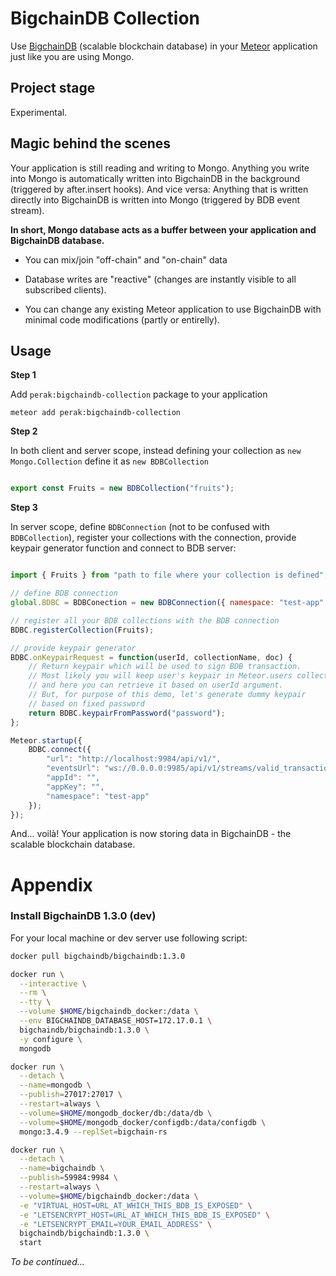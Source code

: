 # BigchainDB Collection

Use [BigchainDB](https://www.bigchaindb.com/) (scalable blockchain database) in your [Meteor](https://www.meteor.com) application just like you are using Mongo.


## Project stage

Experimental.


## Magic behind the scenes

Your application is still reading and writing to Mongo. Anything you write into Mongo is automatically written into BigchainDB in the background (triggered by after.insert hooks). And vice versa: Anything that is written directly into BigchainDB is written into Mongo (triggered by BDB event stream).

**In short, Mongo database acts as a buffer between your application and BigchainDB database.**

- You can mix/join "off-chain" and "on-chain" data

- Database writes are "reactive" (changes are instantly visible to all subscribed clients).

- You can change any existing Meteor application to use BigchainDB with minimal code modifications (partly or entirelly).


## Usage

**Step 1**

Add `perak:bigchaindb-collection` package to your application

```
meteor add perak:bigchaindb-collection
```

**Step 2**

In both client and server scope, instead defining your collection as `new Mongo.Collection` define it as `new BDBCollection`

```javascript

export const Fruits = new BDBCollection("fruits");

```


**Step 3**

In server scope, define `BDBConnection` (not to be confused with `BDBCollection`), register your collections with the connection, provide keypair generator function and connect to BDB server:

```javascript

import { Fruits } from "path to file where your collection is defined";

// define BDB connection
global.BDBC = BDBConection = new BDBConnection({ namespace: "test-app" });

// register all your BDB collections with the BDB connection
BDBC.registerCollection(Fruits);

// provide keypair generator
BDBC.onKeypairRequest = function(userId, collectionName, doc) {
	// Return keypair which will be used to sign BDB transaction.
	// Most likely you will keep user's keypair in Meteor.users collection
	// and here you can retrieve it based on userId argument.
	// But, for purpose of this demo, let's generate dummy keypair
	// based on fixed password
	return BDBC.keypairFromPassword("password");
};

Meteor.startup({
	BDBC.connect({
		"url": "http://localhost:9984/api/v1/",
		"eventsUrl": "ws://0.0.0.0:9985/api/v1/streams/valid_transactions",
		"appId": "",
		"appKey": "",
		"namespace": "test-app"
	});
});

```

And... voilà! Your application is now storing data in BigchainDB - the scalable blockchain database.


# Appendix

### Install BigchainDB 1.3.0 (dev)

For your local machine or dev server use following script:

```bash
docker pull bigchaindb/bigchaindb:1.3.0

docker run \
  --interactive \
  --rm \
  --tty \
  --volume $HOME/bigchaindb_docker:/data \
  --env BIGCHAINDB_DATABASE_HOST=172.17.0.1 \
  bigchaindb/bigchaindb:1.3.0 \
  -y configure \
  mongodb

docker run \
  --detach \
  --name=mongodb \
  --publish=27017:27017 \
  --restart=always \
  --volume=$HOME/mongodb_docker/db:/data/db \
  --volume=$HOME/mongodb_docker/configdb:/data/configdb \
  mongo:3.4.9 --replSet=bigchain-rs

docker run \
  --detach \
  --name=bigchaindb \
  --publish=59984:9984 \
  --restart=always \
  --volume=$HOME/bigchaindb_docker:/data \
  -e "VIRTUAL_HOST=URL_AT_WHICH_THIS_BDB_IS_EXPOSED" \
  -e "LETSENCRYPT_HOST=URL_AT_WHICH_THIS_BDB_IS_EXPOSED" \
  -e "LETSENCRYPT_EMAIL=YOUR_EMAIL_ADDRESS" \
  bigchaindb/bigchaindb:1.3.0 \
  start

```


*To be continued...*


